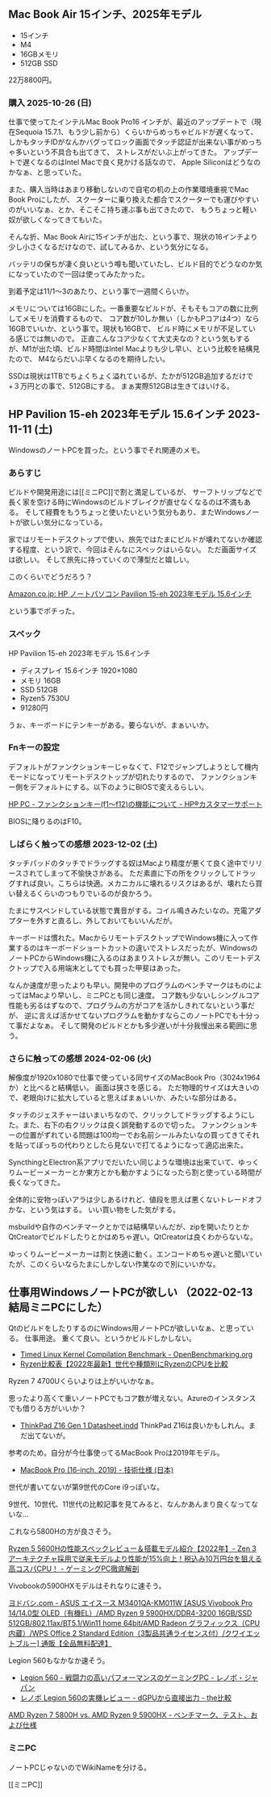 ## Mac Book Air 15インチ、2025年モデル

- 15インチ
- M4
- 16GBメモリ
- 512GB SSD

22万8800円。

### 購入 2025-10-26 (日)

仕事で使ってたインテルMac Book Pro16 インチが、最近のアップデートで（現在Sequoia 15.7.1、もう少し前から）くらいからめっちゃビルドが遅くなって、
しかもタッチIDがなんかバグってロック画面でタッチ認証が出来ない事がめっちゃ多いという不具合も出てきて、
ストレスがだいぶ上がってきた。
アップデートで遅くなるのはIntel Macで良く見かける話なので、
Apple Siliconはどうなのかなぁ、と思っていた。

また、購入当時はあまり移動しないので自宅の机の上の作業環境重視でMac Book Proにしたが、
スクーターに乗り換えた都合でスクーターでも運びやすいのがいいなぁ、とか、そこそこ持ち運ぶ事も出てきたので、
もうちょっと軽い奴が欲しくなってきてもいた。

そんな折、Mac Book Airに15インチが出た、という事で、現状の16インチより少し小さくなるだけなので、試してみるか、という気分になる。

バッテリの保ちが凄く良いという噂も聞いていたし、ビルド目的でどうなのか気になっていたので一回は使ってみたかった。

到着予定は11/1〜3のあたり、という事で一週間くらいか。

メモリについては16GBにした。一番重要なビルドが、そもそもコアの数に比例してメモリを消費するもので、
コア数が10しか無い（しかもPコアは4つ）なら16GBでいいか、という事で。現状も16GBで、
ビルド時にメモリが不足している感じでは無いので。
正直こんなコア少なくて大丈夫なの？という気もするが、M1が出た頃、ビルド時間はIntel Macよりも少し早い、という比較を結構見たので、
M4ならだいぶ早くなるのを期待したい。

SSDは現状は1TBでちょくちょく溢れているが、たかが512GB追加するだけで+３万円との事で、512GBにする。
まぁ実際512GBは生きてはいける。

## HP Pavilion 15-eh 2023年モデル 15.6インチ 2023-11-11 (土)

WindowsのノートPCを買った。という事でそれ関連のメモ。

### あらすじ

ビルドや開発用途には[[ミニPC]]で割と満足しているが、
サーフトリップなどで長く家を空ける時にWindowsのビルドブレイクが直せなくなるのは不満もある。
そして経費をもうちょっと使いたいという気分もあり、またWindowsノートが欲しい気分になっている。

家ではリモートデスクトップで使い、旅先ではたまにビルドが壊れてないか確認する程度、という訳で、今回はそんなにスペックはいらない。
ただ画面サイズは欲しい。
そして旅先に持っていくので薄型だと嬉しい。

このくらいでどうだろう？

[Amazon.co.jp: HP ノートパソコン Pavilion 15-eh 2023年モデル 15.6インチ](https://www.amazon.co.jp/dp/B0C3CC5DB8?ref=emc_p_m_5_i_atc&th=1)

という事でポチった。

### スペック

HP Pavilion 15-eh 2023年モデル 15.6インチ

- ディスプレイ 15.6インチ 1920×1080
- メモリ 16GB
- SSD 512GB
- Ryzen5 7530U
- 91280円

うぉ、キーボードにテンキーがある。要らないが、まぁいいか。

### Fnキーの設定

デフォルトがファンクションキーじゃなくて、F12でジャンプしようとして機内モードになってリモートデスクトップが切れたりするので、
ファンクションキー側をデフォルトにする。以下のようにBIOSで変えるらしい。

[HP PC - ファンクションキー(f1～f12)の機能について - HP®カスタマーサポート](https://support.hp.com/jp-ja/document/c02498652)

BIOSに降りるのはF10。

### しばらく触っての感想 2023-12-02 (土)

タッチパッドのタッチでドラッグする奴はMacより精度が悪くて良く途中でリリースされてしまって不愉快さがある。
ただ素直に下の所をクリックしてドラッグすれば良い。こちらは快適。メカニカルに壊れるリスクはあるが、壊れたら買い替えるくらいのつもりでいるのが良かろう。

たまにサスペンドしている状態で異音がする。コイル鳴きみたいなの。充電アダプターを外すと直るし、外しておいてもいいんだが。

キーボードは慣れた。MacからリモートデスクトップでWindows機に入って作業するのはキーボードショートカットの違いでストレスだったが、WindowsのノートPCからWindows機に入るのはあまりストレスが無い。このリモートデスクトップで入る用端末としてでも買った甲斐はあった。

なんか速度が思ったよりも早い。開発中のプログラムのベンチマークはものによってはMacより早いし、ミニPCとも同じ速度。
コア数も少ないしシングルコア性能も劣るはずなので、プログラムの方がコアを活かしきれてないという事だが、
逆に言えば活かせてないプログラムを動かすならこのノートPCでも十分って事だよなぁ。
そして開発のビルドとかも多少遅いが十分我慢出来る範囲に思う。

### さらに触っての感想 2024-02-06 (火)

解像度が1920x1080で仕事で使っている同サイズのMacBook Pro（3024x1964か）と比べると結構低い。 画面は狭さを感じる。
ただ物理的サイズは大きいので、老眼向けに拡大していると思えばまぁいいか、みたいな部分はある。

タッチのジェスチャーはいまいちなので、クリックしてドラッグするようにした。また、右下の右クリックは良く誤発動するので切った。
ファンクションキーの位置がずれている問題は100均一でお名前シールみたいなの買ってきてそれを貼ってぽっちの代わりとしたら見ないで打てるようになって適応出来た。

SyncthingとElectron系アプリでだいたい同じような環境は出来ていて、ゆっくりムービーメーカーとか東方とかも動かすようになったら割と使っている時間が長くなってきた。

全体的に安物っぽいアラは少しあるけれど、値段を思えば悪くないトレードオフかな、という気はする。
いい買い物をした気がする。

msbuildや自作のベンチマークとかでは結構早いんだが、zipを開いたりとかQtCreatorでビルドしたりとかはめちゃ遅い。QtCreatorは良くわからないな。

ゆっくりムービーメーカーは割と快適に動く。エンコードめちゃ遅いと聞いていたが、このくらいならたまにしかしない作業なので別にいいかな。

## 仕事用WindowsノートPCが欲しい （2022-02-13 結局ミニPCにした）

QtのビルドをしたりするのにWindows用ノートPCが欲しいなぁ、と思っている。
仕事用途。
重くて良い。というかビルドしかしない。

- [Timed Linux Kernel Compilation Benchmark - OpenBenchmarking.org](https://openbenchmarking.org/test/pts/build-linux-kernel-1.13.0)
- [Ryzen比較表【2022年最新】世代や種類別にRyzenのCPUを比較](https://pcrecommend.com/cpu/ryzen/)

Ryzen 7 4700Uくらいよりは上がいいかなぁ。

思ったより高くて重いノートPCでもコア数が増えない。Azureのインスタンスでも借りる方がいいか？

- [ThinkPad Z16 Gen 1 Datasheet.indd](https://news.lenovo.com/wp-content/uploads/2022/01/ThinkPad-Z16-Gen-1-Datasheet.pdf) ThinkPad Z16は良いかもしれん。まだ出てないが。

参考のため。自分が今仕事使ってるMacBook Proは2019年モデル。

- [MacBook Pro (16-inch, 2019) - 技術仕様 (日本)](https://support.apple.com/kb/SP809?locale=ja_JP)

世代が書いてないが第9世代のCore i9っぽいな。

9世代、10世代、11世代の比較記事を見てみると、なんかあんまり良くなってないな…

これなら5800Hの方が良さそう。

[Ryzen 5 5600Hの性能スペックレビュー＆搭載モデル紹介【2022年】- Zen 3アーキテクチャ採用で従来モデルより性能が15%向上！税込み10万円台を狙える高コスパCPU！ - ゲーミングPC徹底解剖](https://gamingpcs.jp/hikaku/hikaku_cpu/ryzen-5-5600h/)

Vivobookの5900HXモデルはそれなりに速そう。

[ヨドバシ.com - ASUS エイスース M3401QA-KM011W [ASUS Vivobook Pro 14/14.0型 OLED（有機EL）/AMD Ryzen 9 5900HX/DDR4-3200 16GB/SSD 512GB/802.11ax/BT5.1/Win11 home 64bit/AMD Radeon グラフィックス（CPU内蔵）/WPS Office 2 Standard Edition（3製品共通ライセンス付）/クワイエットブルー] 通販【全品無料配達】](https://www.yodobashi.com/product/100000001006781210/)

Legion 560もなかなか速そう。
- [Legion 560 - 戦闘力の高いパフォーマンスのゲーミングPC - レノボ・ジャパン](https://www.lenovo.com/jp/ja/notebooks/legion-laptops/legion-5-series/Legion-5-15ACH6H/p/82JW00D4JP)
- [レノボ Legion 560の実機レビュー - dGPUから直接出力 - the比較](https://thehikaku.net/pc/lenovo/21Legion-560.html)

[AMD Ryzen 7 5800H vs. AMD Ryzen 9 5900HX - ベンチマーク、テスト、および仕様](https://www.cpu-monkey.com/ja/compare_cpu-amd_ryzen_7_5800h-vs-amd_ryzen_9_5900hx)

### ミニPC

ノートPCじゃないのでWikiNameを分ける。

[[ミニPC]]